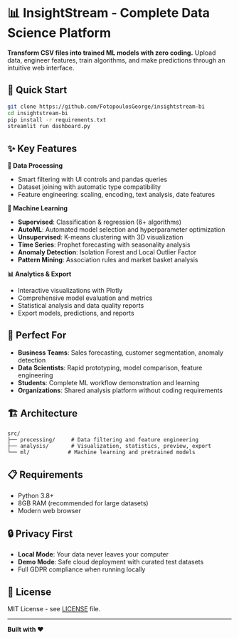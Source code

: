 # 📊 InsightStream - Complete Data Science Platform

**Transform CSV files into trained ML models with zero coding.** Upload data, engineer features, train algorithms, and make predictions through an intuitive web interface.

## 🚀 Quick Start

```bash
git clone https://github.com/FotopoulosGeorge/insightstream-bi
cd insightstream-bi
pip install -r requirements.txt
streamlit run dashboard.py
```

## ✨ Key Features

**🔧 Data Processing**
- Smart filtering with UI controls and pandas queries
- Dataset joining with automatic type compatibility  
- Feature engineering: scaling, encoding, text analysis, date features

**🤖 Machine Learning**
- **Supervised**: Classification & regression (6+ algorithms)
- **AutoML**: Automated model selection and hyperparameter optimization
- **Unsupervised**: K-means clustering with 3D visualization
- **Time Series**: Prophet forecasting with seasonality analysis
- **Anomaly Detection**: Isolation Forest and Local Outlier Factor
- **Pattern Mining**: Association rules and market basket analysis

**📊 Analytics & Export**
- Interactive visualizations with Plotly
- Comprehensive model evaluation and metrics
- Statistical analysis and data quality reports
- Export models, predictions, and reports

## 🎯 Perfect For

- **Business Teams**: Sales forecasting, customer segmentation, anomaly detection
- **Data Scientists**: Rapid prototyping, model comparison, feature engineering  
- **Students**: Complete ML workflow demonstration and learning
- **Organizations**: Shared analysis platform without coding requirements

## 🏗️ Architecture

```
src/
├── processing/     # Data filtering and feature engineering
├── analysis/       # Visualization, statistics, preview, export  
└── ml/            # Machine learning and pretrained models
```

## 📋 Requirements

- Python 3.8+
- 8GB RAM (recommended for large datasets)
- Modern web browser

## 🔒 Privacy First

- **Local Mode**: Your data never leaves your computer
- **Demo Mode**: Safe cloud deployment with curated test datasets
- Full GDPR compliance when running locally

## 📄 License

MIT License - see [LICENSE](LICENSE) file.

---

**Built with ❤️**